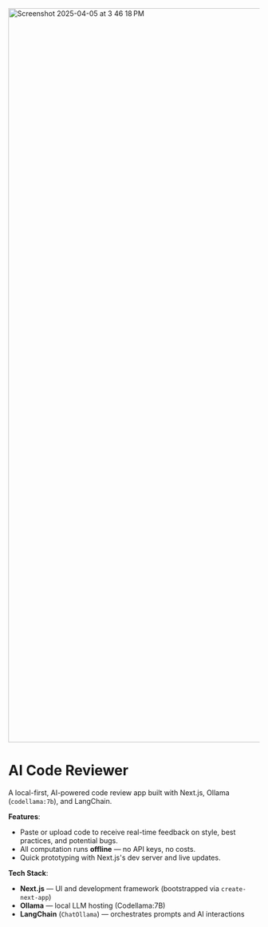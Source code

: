 
<img width="1470" alt="Screenshot 2025-04-05 at 3 46 18 PM" src="https://github.com/user-attachments/assets/e7b95f13-a684-4468-830c-3bc24498f071" />

# AI Code Reviewer

A local-first, AI-powered code review app built with Next.js, Ollama (`codellama:7b`), and LangChain.

**Features**:
- Paste or upload code to receive real-time feedback on style, best practices, and potential bugs.
- All computation runs **offline** — no API keys, no costs.
- Quick prototyping with Next.js's dev server and live updates.

**Tech Stack**:
- **Next.js** — UI and development framework (bootstrapped via `create-next-app`)  
- **Ollama** — local LLM hosting (Codellama:7B)  
- **LangChain** (`ChatOllama`) — orchestrates prompts and AI interactions  
